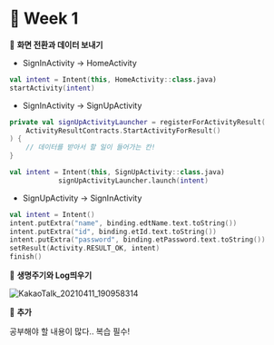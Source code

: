 # 🚕 Week 1



🐣 **화면 전환과 데이터 보내기**

- SignInActivity -> HomeActivity

```kotlin
val intent = Intent(this, HomeActivity::class.java)
startActivity(intent)
```

- SignInActivity -> SignUpActivity

```kotlin
private val signUpActivityLauncher = registerForActivityResult(
    ActivityResultContracts.StartActivityForResult()
) {
    // 데이터를 받아서 할 일이 들어가는 칸!
}

val intent = Intent(this, SignUpActivity::class.java)
            signUpActivityLauncher.launch(intent)
```

- SignUpActivity -> SignInActivity

```kotlin
val intent = Intent()
intent.putExtra("name", binding.edtName.text.toString())
intent.putExtra("id", binding.etId.text.toString())
intent.putExtra("password", binding.etPassword.text.toString())
setResult(Activity.RESULT_OK, intent)
finish()
```



🐣 **생명주기와 Log띄우기**

![KakaoTalk_20210411_190958314](https://user-images.githubusercontent.com/70002218/114304910-9ebe8480-9b10-11eb-86b9-a8f89eba13ad.png)



🐣 **추가**

공부해야 할 내용이 많다.. 복습 필수!

